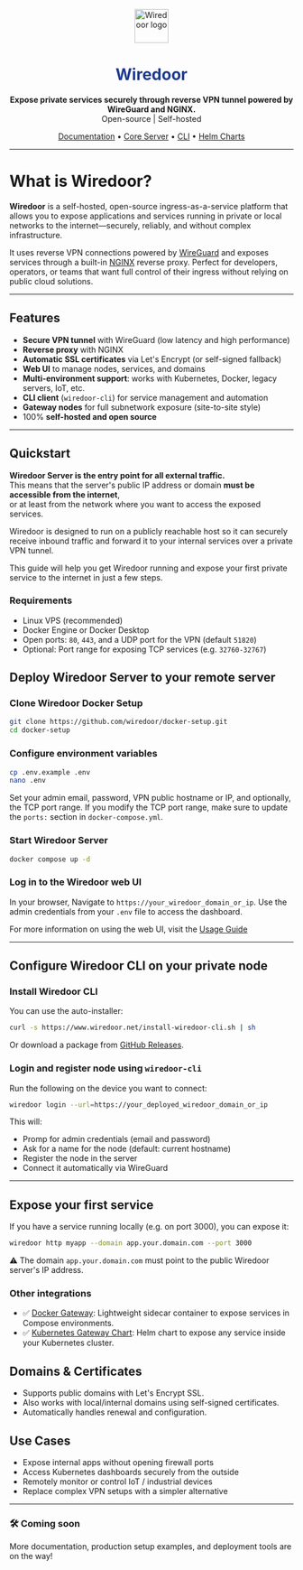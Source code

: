 <p align="center"> <img src="https://www.wiredoor.net/images/wiredoor.svg" alt="Wiredoor logo" width="60" /> </p>

<h1 align="center" style="color:#1c398e">
  Wiredoor
</h1>

<p align="center">
  <strong>Expose private services securely through reverse VPN tunnel powered by WireGuard and NGINX.</strong><br />
  Open-source | Self-hosted
</p>

<p align="center">
  <a href="https://www.wiredoor.net/docs">Documentation</a> •
  <a href="https://github.com/wiredoor/wiredoor">Core Server</a> •
  <a href="https://github.com/wiredoor/wiredoor-cli">CLI</a> •
  <a href="https://charts.wiredoor.net">Helm Charts</a>
</p>

---

# What is Wiredoor?

**Wiredoor** is a self-hosted, open-source ingress-as-a-service platform that allows you to expose applications and services running in private or local networks to the internet—securely, reliably, and without complex infrastructure.

It uses reverse VPN connections powered by [WireGuard](https://www.wireguard.com) and exposes services through a built-in [NGINX](https://nginx.org) reverse proxy. Perfect for developers, operators, or teams that want full control of their ingress without relying on public cloud solutions.

---

## Features

- **Secure VPN tunnel** with WireGuard (low latency and high performance)
- **Reverse proxy** with NGINX
- **Automatic SSL certificates** via Let's Encrypt (or self-signed fallback)
- **Web UI** to manage nodes, services, and domains
- **Multi-environment support**: works with Kubernetes, Docker, legacy servers, IoT, etc.
- **CLI client** (`wiredoor-cli`) for service management and automation
- **Gateway nodes** for full subnetwork exposure (site-to-site style)
- 100% **self-hosted and open source**

---

## Quickstart

**Wiredoor Server is the entry point for all external traffic.**  
This means that the server's public IP address or domain **must be accessible from the internet**,  
or at least from the network where you want to access the exposed services.

Wiredoor is designed to run on a publicly reachable host so it can securely receive inbound traffic and forward it to your internal services over a private VPN tunnel.

This guide will help you get Wiredoor running and expose your first private service to the internet in just a few steps.

### Requirements

- Linux VPS (recommended)
- Docker Engine or Docker Desktop
- Open ports: `80`, `443`, and a UDP port for the VPN (default `51820`)
- Optional: Port range for exposing TCP services (e.g. `32760-32767`)

## Deploy Wiredoor Server to your remote server

### Clone Wiredoor Docker Setup

```bash
git clone https://github.com/wiredoor/docker-setup.git
cd docker-setup
```

### Configure environment variables

```bash
cp .env.example .env
nano .env
```

Set your admin email, password, VPN public hostname or IP, and optionally, the TCP port range.
If you modify the TCP port range, make sure to update the `ports:` section in `docker-compose.yml`.

### Start Wiredoor Server

```bash
docker compose up -d
```

### Log in to the Wiredoor web UI

In your browser, Navigate to `https://your_wiredoor_domain_or_ip`. Use the admin credentials from your `.env` file to access the dashboard.

For more information on using the web UI, visit the [Usage Guide](https://www.wiredoor.net/docs/usage)

---

## Configure Wiredoor CLI on your private node

### Install Wiredoor CLI

You can use the auto-installer:

```bash
curl -s https://www.wiredoor.net/install-wiredoor-cli.sh | sh
```

Or download a package from [GitHub Releases](https://github.com/wiredoor/wiredoor-cli/releases).

### Login and register node using `wiredoor-cli`

Run the following on the device you want to connect:

```bash
wiredoor login --url=https://your_deployed_wiredoor_domain_or_ip
```

This will:

- Promp for admin credentials (email and password)
- Ask for a name for the node (default: current hostname)
- Register the node in the server
- Connect it automatically via WireGuard

---

## Expose your first service

If you have a service running locally (e.g. on port 3000), you can expose it:

```bash
wiredoor http myapp --domain app.your.domain.com --port 3000
```

⚠️ The domain `app.your.domain.com` must point to the public Wiredoor server's IP address.

### Other integrations

- ✅ [Docker Gateway](https://www.wiredoor.net/docs/docker-gateway): Lightweight sidecar container to expose services in Compose environments.
- ✅ [Kubernetes Gateway Chart](https://www.wiredoor.net/docs/kubernetes-gateway): Helm chart to expose any service inside your Kubernetes cluster.

## Domains & Certificates

- Supports public domains with Let's Encrypt SSL.
- Also works with local/internal domains using self-signed certificates.
- Automatically handles renewal and configuration.

## Use Cases

- Expose internal apps without opening firewall ports
- Access Kubernetes dashboards securely from the outside
- Remotely monitor or control IoT / industrial devices
- Replace complex VPN setups with a simpler alternative

---

### 🛠️ Coming soon

More documentation, production setup examples, and deployment tools are on the way!
